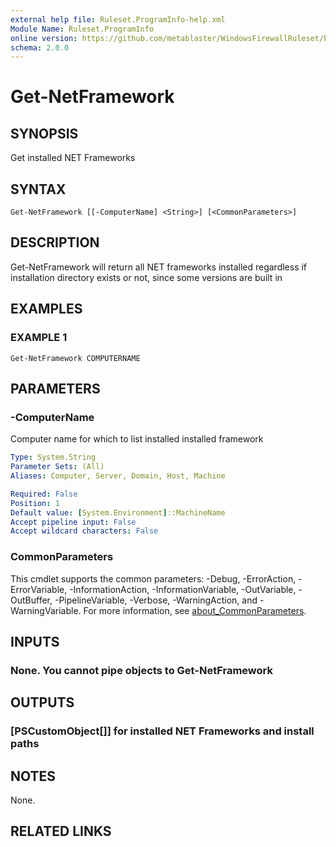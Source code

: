 ```yaml
---
external help file: Ruleset.ProgramInfo-help.xml
Module Name: Ruleset.ProgramInfo
online version: https://github.com/metablaster/WindowsFirewallRuleset/blob/master/Modules/Ruleset.ProgramInfo/Help/en-US/Get-NetFramework.md
schema: 2.0.0
---
```


# Get-NetFramework

## SYNOPSIS

Get installed NET Frameworks

## SYNTAX

```none
Get-NetFramework [[-ComputerName] <String>] [<CommonParameters>]
```

## DESCRIPTION

Get-NetFramework will return all NET frameworks installed regardless if
installation directory exists or not, since some versions are built in

## EXAMPLES

### EXAMPLE 1

```none
Get-NetFramework COMPUTERNAME
```

## PARAMETERS

### -ComputerName

Computer name for which to list installed installed framework

```yaml
Type: System.String
Parameter Sets: (All)
Aliases: Computer, Server, Domain, Host, Machine

Required: False
Position: 1
Default value: [System.Environment]::MachineName
Accept pipeline input: False
Accept wildcard characters: False
```

### CommonParameters

This cmdlet supports the common parameters: -Debug, -ErrorAction, -ErrorVariable, -InformationAction, -InformationVariable, -OutVariable, -OutBuffer, -PipelineVariable, -Verbose, -WarningAction, and -WarningVariable. For more information, see [about_CommonParameters](http://go.microsoft.com/fwlink/?LinkID=113216).

## INPUTS

### None. You cannot pipe objects to Get-NetFramework

## OUTPUTS

### [PSCustomObject[]] for installed NET Frameworks and install paths

## NOTES

None.

## RELATED LINKS
